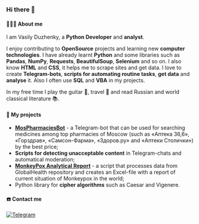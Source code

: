### Hi there 👋



#### 👨🏻‍💻 About me

I am Vasily Duzhenky, a **Python Developer** and **analyst**. 

I enjoy contributing to **OpenSource** projects and learning new **computer technologies**. I have already learnt **Python** and some libraries such as **Pandas**, **NumPy**, **Requests**, **BeautifulSoup**, **Selenium** and so on. I also know **HTML** and **CSS**, it helps me to scrape sites and get data. I love to create **Telegram-bots**, **scripts for automating routine tasks**, **get data** and **analyse** it. Also I often use **SQL** and **VBA** in my projects.

In my free time I play the guitar 🎸, travel 🗿 and read Russian and world classical literature 📚.


#### 🎯 My projects
- [**MosPharmaciesBot**](https://github.com/duzhenkij/MosPharmaciesBot) - a Telegram-bot that can be used for searching medicines among top pharmacies of Moscow (such as «Аптека 36,6», «Горздрав», «Самсон-Фарма», «Здоров.ру» and «Аптеки Столички») by the best price;
- **Scripts for detecting unacceptable content** in Telegram-chats and automatical moderation;
- [**MonkeyPox Analytical Report**](https://github.com/duzhenkij/MonkeyPox_Analytical_Report) - a script that processes data from GlobalHealth repository and creates an Excel-file with a report of current situation of Monkeypox in the world;
- Python library for **cipher algorithms** such as Caesar and Vigenere.

#### ☎️ Contact me

<div id="badges">
  <a href="https://t.me/duzhenky">
    <img src="https://img.shields.io/badge/Telegram-blue?style=for-the-badge&logo=telegram&logoColor=white" alt="Telegram"/>
  </a>
</div>
